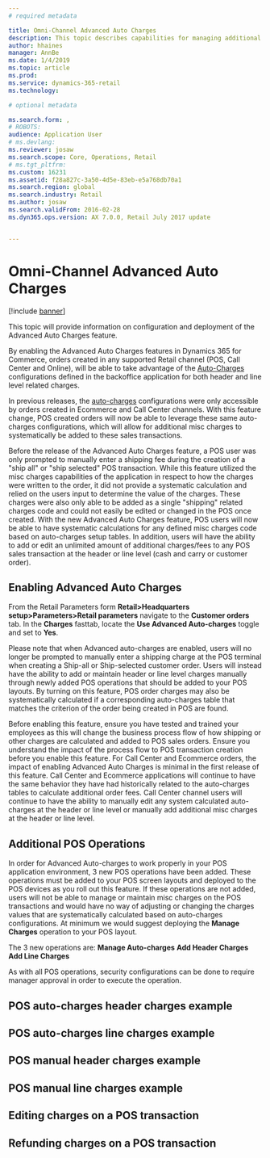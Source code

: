 ```yaml
---
# required metadata

title: Omni-Channel Advanced Auto Charges
description: This topic describes capabilities for managing additional order charges for Retail channel orders using Advanced Auto Charges features.
author: hhaines
manager: AnnBe
ms.date: 1/4/2019
ms.topic: article
ms.prod: 
ms.service: dynamics-365-retail
ms.technology: 

# optional metadata

ms.search.form: , 
# ROBOTS: 
audience: Application User
# ms.devlang: 
ms.reviewer: josaw
ms.search.scope: Core, Operations, Retail
# ms.tgt_pltfrm: 
ms.custom: 16231
ms.assetid: f28a827c-3a50-4d5e-83eb-e5a768db70a1
ms.search.region: global
ms.search.industry: Retail
ms.author: josaw
ms.search.validFrom: 2016-02-28
ms.dyn365.ops.version: AX 7.0.0, Retail July 2017 update


---
```


# Omni-Channel Advanced Auto Charges

[!include [banner](includes/banner.md)]

This topic will provide information on configuration and deployment of the Advanced Auto Charges feature.

By enabling the Advanced Auto Charges features in Dynamics 365 for Commerce, orders created in any supported Retail channel (POS, Call Center and Online), will be able to take advantage of the [Auto-Charges](https://docs.microsoft.com/en-us/dynamics365/unified-operations/retail/configure-call-center-delivery#define-charges-for-delivery-services) configurations defined in the backoffice application for both header and line level related charges.  

In previous releases, the [auto-charges](https://docs.microsoft.com/en-us/dynamics365/unified-operations/retail/configure-call-center-delivery#define-charges-for-delivery-services) configurations were only accessible by orders created in Ecommerce and Call Center channels.  With this feature change, POS created orders will now be able to leverage these same auto-charges configurations, which will allow for additional misc charges to systematically be added to these sales transactions.

Before the release of the Advanced Auto Charges feature, a POS user was only prompted to manually enter a shipping fee during the creation of a "ship all" or "ship selected" POS transaction.   While this feature utilized the misc charges capabilities of the application in respect to how the charges were written to the order, it did not provide a systematic calculation and relied on the users input to determine the value of the charges.  These charges were also only able to be added as a single "shipping" related charges code and could not easily be edited or changed in the POS once created. With the new Advanced Auto Charges feature, POS users will now be able to have systematic calculations for any defined misc charges code based on auto-charges setup tables.  In addition, users will have the ability to add or edit an unlimited amount of additional charges/fees to any POS sales transaction at the header or line level (cash and carry or customer order).

## Enabling Advanced Auto Charges

From the Retail Parameters form **Retail>Headquarters setup>Parameters>Retail parameters** navigate to the **Customer orders** tab.  In the **Charges** fasttab, locate the **Use Advanced Auto-charges** toggle and set to **Yes**.

Please note that when Advanced auto-charges are enabled, users will no longer be prompted to manually enter a shipping charge at the POS terminal when creating a Ship-all or Ship-selected customer order.   Users will instead have the ability to add or maintain header or line level charges manually through newly added POS operations that should be added to your POS layouts. By turning on this feature, POS order charges may also be systematically calculated if a corresponding auto-charges table that matches the criterion of the order being created in POS are found.

Before enabling this feature, ensure you have tested and trained your employees as this will change the business process flow of how shipping or other charges are calculated and added to POS sales orders. Ensure you understand the impact of the process flow to POS transaction creation before you enable this feature.  For Call Center and Ecommerce orders, the impact of enabling Advanced Auto Charges is minimal in the first release of this feature. Call Center and Ecommerce applications will continue to have the same behavior they have had historically related to the auto-charges tables to calculate additional order fees.   Call Center channel users will continue to have the ability to manually edit any system calculated auto-charges at the header or line level or manually add additional misc charges at the header or line level.

## Additional POS Operations

In order for Advanced Auto-charges to work properly in your POS application environment, 3 new POS operations have been added.  These operations must be added to your POS screen layouts and deployed to the POS devices as you roll out this feature.  If these operations are not added, users will not be able to manage or maintain misc charges on the POS transactions and would have no way of adjusting or changing the charges values that are systematically calculated based on auto-charges configurations.  At minimum we would suggest deploying the **Manage Charges** operation to your POS layout.

The 3 new operations are:
**Manage Auto-charges**
**Add Header Charges**
**Add Line Charges**

As with all POS operations, security configurations can be done to require manager approval in order to execute the operation.

## POS auto-charges header charges example


## POS auto-charges line charges example

## POS manual header charges example

## POS manual line charges example

## Editing charges on a POS transaction


## Refunding charges on a POS transaction

